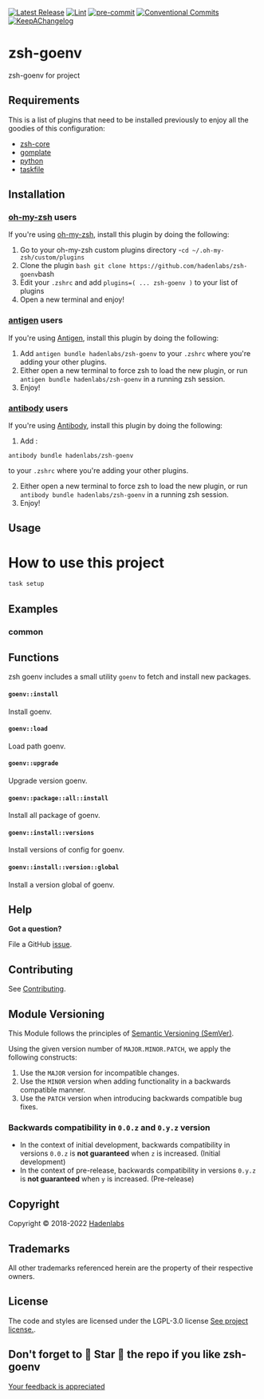 <!--


  ** DO NOT EDIT THIS FILE
  **
  ** 1) Make all changes to `provision/generator/README.yaml`
  ** 2) Run`task readme` to rebuild this file.
  **
  ** (We maintain HUNDREDS of open source projects. This is how we maintain our sanity.)
  **


  -->

[![Latest Release](https://img.shields.io/github/release/hadenlabs/zsh-goenv)](https://github.com/hadenlabs/zsh-goenv/releases) [![Lint](https://img.shields.io/github/workflow/status/hadenlabs/zsh-goenv/lint-code)](https://github.com/hadenlabs/zsh-goenv/actions?workflow=lint-code) [![pre-commit](https://img.shields.io/badge/pre--commit-enabled-brightgreen?logo=pre-commit&logoColor=white)](https://github.com/pre-commit/pre-commit) [![Conventional Commits](https://img.shields.io/badge/Conventional%20Commits-1.0.0-yellow)](https://conventionalcommits.org) [![KeepAChangelog](https://img.shields.io/badge/changelog-Keep%20a%20Changelog%20v1.0.0-orange)](https://keepachangelog.com)

# zsh-goenv

zsh-goenv for project

## Requirements

This is a list of plugins that need to be installed previously to enjoy all the goodies of this configuration:

- [zsh-core](https://github.com/hadenlabs/zsh-core)
- [gomplate](https://github.com/hairyhenderson/gomplate)
- [python](https://www.python.org)
- [taskfile](https://github.com/go-task/task)

## Installation

<!-- Space: Projects -->
<!-- Parent: Project -->
<!-- Title: Installation Oh-My-Zsh ZshGoenv -->
<!-- Label: ZshGoenv -->
<!-- Label: Project -->
<!-- Label: Installation -->
<!-- Label: Oh-My-Zsh -->
<!-- Include: docs/disclaimer.md -->
<!-- Include: ac:toc -->

### [oh-my-zsh](https://github.com/ohmyzsh/ohmyzsh) users

If you're using [oh-my-zsh](https://github.com/ohmyzsh/ohmyzsh), install this plugin by doing the following:

1.  Go to your oh-my-zsh custom plugins directory -`cd ~/.oh-my-zsh/custom/plugins`
2.  Clone the plugin `bash git clone https://github.com/hadenlabs/zsh-goenv`bash
3.  Edit your `.zshrc` and add `plugins=( ... zsh-goenv )` to your list of plugins
4.  Open a new terminal and enjoy!
    <!-- Space: Projects -->
    <!-- Parent: Project -->
    <!-- Title: Installation Antigen ZshGoenv -->
    <!-- Label: ZshGoenv -->
    <!-- Label: Project -->
    <!-- Label: Installation -->
    <!-- Label: Antigen -->
    <!-- Include: docs/disclaimer.md -->
    <!-- Include: ac:toc -->

### [antigen](https://github.com/zsh-users/antigen) users

If you're using [Antigen](https://github.com/zsh-users/antigen), install this plugin by doing the following:

1.  Add `antigen bundle hadenlabs/zsh-goenv` to your `.zshrc` where you're adding your other plugins.
2.  Either open a new terminal to force zsh to load the new plugin, or run `antigen bundle hadenlabs/zsh-goenv` in a running zsh session.
3.  Enjoy!
    <!-- Space: Projects -->
    <!-- Parent: Project -->
    <!-- Title: Installation Antibody ZshGoenv -->
    <!-- Label: ZshGoenv -->
    <!-- Label: Project -->
    <!-- Label: Installation -->
    <!-- Include: docs/disclaimer.md -->
    <!-- Include: ac:toc -->

### [antibody](https://github.com/getantibody/antibody) users

If you're using [Antibody](https://github.com/getantibody/antibody), install this plugin by doing the following:

1.  Add :

```{.sourceCode .bash}
antibody bundle hadenlabs/zsh-goenv
```

to your `.zshrc` where you're adding your other plugins.

2.  Either open a new terminal to force zsh to load the new plugin, or run `antibody bundle hadenlabs/zsh-goenv` in a running zsh session.
3.  Enjoy!

## Usage

# How to use this project

```bash
task setup
```

## Examples

<!-- Space: Projects -->
<!-- Parent: ZshGoenv -->
<!-- Title: Examples ZshGoenv -->
<!-- Label: Examples -->
<!-- Include: ./../disclaimer.md -->
<!-- Include: ac:toc -->

### common

 <!-- Space: Projects -->
<!-- Parent: Project -->
<!-- Title: Functions -->
<!-- Label: Functions -->
<!-- Include: docs/disclaimer.md -->
<!-- Include: ac:toc -->

## Functions

zsh goenv includes a small utility `goenv` to fetch and install new packages.

#### `goenv::install`

Install goenv.

#### `goenv::load`

Load path goenv.

#### `goenv::upgrade`

Upgrade version goenv.

#### `goenv::package::all::install`

Install all package of goenv.

#### `goenv::install::versions`

Install versions of config for goenv.

#### `goenv::install::version::global`

Install a version global of goenv.

## Help

**Got a question?**

File a GitHub [issue](https://github.com/hadenlabs/zsh-goenv/issues).

## Contributing

See [Contributing](./docs/contributing.md).

## Module Versioning

This Module follows the principles of [Semantic Versioning (SemVer)](https://semver.org/).

Using the given version number of `MAJOR.MINOR.PATCH`, we apply the following constructs:

1. Use the `MAJOR` version for incompatible changes.
1. Use the `MINOR` version when adding functionality in a backwards compatible manner.
1. Use the `PATCH` version when introducing backwards compatible bug fixes.

### Backwards compatibility in `0.0.z` and `0.y.z` version

- In the context of initial development, backwards compatibility in versions `0.0.z` is **not guaranteed** when `z` is increased. (Initial development)
- In the context of pre-release, backwards compatibility in versions `0.y.z` is **not guaranteed** when `y` is increased. (Pre-release)

## Copyright

Copyright © 2018-2022 [Hadenlabs](https://hadenlabs.com)

## Trademarks

All other trademarks referenced herein are the property of their respective owners.

## License

The code and styles are licensed under the LGPL-3.0 license [See project license.](LICENSE).

## Don't forget to 🌟 Star 🌟 the repo if you like zsh-goenv

[Your feedback is appreciated](https://github.com/hadenlabs/zsh-goenv/issues)
